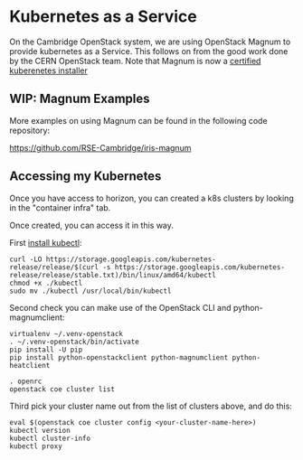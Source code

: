 # Kubernetes as a Service

On the Cambridge OpenStack system, we are using OpenStack Magnum to provide kubernetes as a Service.
This follows on from the good work done by the CERN OpenStack team. Note that Magnum is now a
[certified kuberenetes installer](https://landscape.cncf.io/selected=magnum)

## WIP: Magnum Examples

More examples on using Magnum can be found in the following code repository:

https://github.com/RSE-Cambridge/iris-magnum

## Accessing my Kubernetes

Once you have access to horizon, you can created a k8s clusters by looking in the "container infra" tab.

Once created, you can access it in this way.

First [install kubectl](https://kubernetes.io/docs/tasks/tools/install-kubectl/#install-kubectl-binary-using-curl):

```
curl -LO https://storage.googleapis.com/kubernetes-release/release/$(curl -s https://storage.googleapis.com/kubernetes-release/release/stable.txt)/bin/linux/amd64/kubectl
chmod +x ./kubectl
sudo mv ./kubectl /usr/local/bin/kubectl
```

Second check you can make use of the OpenStack CLI and python-magnumclient:
```
virtualenv ~/.venv-openstack
. ~/.venv-openstack/bin/activate
pip install -U pip
pip install python-openstackclient python-magnumclient python-heatclient

. openrc
openstack coe cluster list
```

Third pick your cluster name out from the list of clusters above, and do this:

```
eval $(openstack coe cluster config <your-cluster-name-here>)
kubectl version
kubectl cluster-info
kubectl proxy
```
